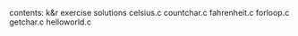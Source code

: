 contents:
    k&r exercise solutions
    celsius.c
    countchar.c
    fahrenheit.c
    forloop.c
    getchar.c
    helloworld.c
 
